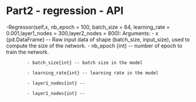 # Part2 - regression - API
-Regressor(self,x, nb_epoch = 100, batch_size = 64, learning_rate = 0.001,layer1_nodes = 300,layer2_nodes = 800):
        Arguments:
            - x {pd.DataFrame} -- Raw input data of shape 
                (batch_size, input_size), used to compute the size 
                of the network.
            - nb_epoch {int} -- number of epoch to train the network.

            - batch_size{int} -- batch size in the model

            - learning_rate{int} -- learning rate in the model

            - layer1_nodes{int} --

            - layer1_nodes{int} -- 

